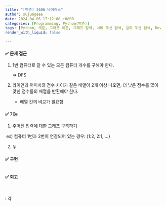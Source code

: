 ```yaml
---
title: "[백준] 2606 바이러스"
author: sujungeee
date: 2024-04-06 17:12:00 +0800
categories: [Programming, Python(백준)]
tags: [Python, 백준, 그래프 이론, 그래프 탐색, 너비 우선 탐색, 깊이 우선 탐색, Review]
render_with_liquid: false

---
```






#### ✅ 문제 접근

1. 1번 컴퓨터로 갈 수 있는 모든 컴퓨터 개수를 구해야 한다.

   ⇒ DFS



3. 라이언과 어피치의 점수 차이가 같은 배열이 2개 이상 나오면, 더 낮은 점수를 많이 맞힌 점수들의 배열을 반환해야 한다.
   - 배열 간의 비교가 필요함



#### ✅ 기능

1. 주어진 입력에 대한 그래프 구축하기


​	ex) 컴퓨터 1번과 2번이 연결되어 있는 경우: {1:2, 2:1, ...}

2. 두




#### ✅ 구현

```python

```



#### ✅ 회고

​	

: 각 
